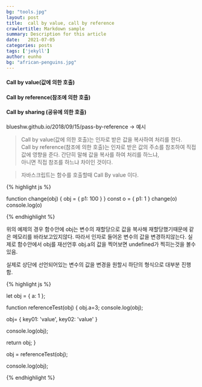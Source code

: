 ```yaml
---
bg: "tools.jpg"
layout: post
title:  call by value, call by reference
crawlertitle: Markdown sample
summary: Description for this article
date:   2021-07-05
categories: posts
tags: ['jekyll']
author: eunho
bg: "african-penguins.jpg"
---
```



#### Call by value(값에 의한 호출)
#### Call by reference(참조에 의한 호출)
#### Call by sharing (공유에 의한 호출)

blueshw.github.io/2018/09/15/pass-by-reference -> 예시

>  Call by value(값에 의한 호출)는 인자로 받은 값을 복사하여 처리를 한다. <br/>
Call by reference(참조에 의한 호출)는 인자로 받은 값의 주소를 참조하여 직접 값에 영향을 준다. 간단히 말해 값을 복사를 하여 처리를 하느냐, <br/>
 아니면 직접 참조를 하느냐 차이인 것이다.

> 자바스크립트는 함수를 호출할때 Call By value 이다.

{% highlight js %}

function change(obj) {
  obj = { p1: 100 }
}
const o = { p1: 1 }
change(o)
console.log(o)

{% endhighlight %}

위의 예제의 경우 함수안에 obj는 변수의 재할당으로 값을 복사해 재할당했기때문에 같은 메모리를 바라보고있지않다.
따라서 인자로 들어온 변수의 값을 변경하지않는다.
실제로 함수안에서 obj를 재선언후 obj.a의 값을 찍어보면 undefined가 찍히는것을 볼수있음.

실제로 상단에 선언되어있는 변수의 값을 변경을 원할시 하단의 형식으로 대부분 진행함.

{% highlight js %}

let obj = { a: 1 };

function referenceTest(obj) {
  obj.a=3;
  console.log(obj);

  obj= {
    key01: 'value', key02: 'value'
  }

  console.log(obj);

  return obj;
}

obj = referenceTest(obj);

console.log(obj);

{% endhighlight %}



